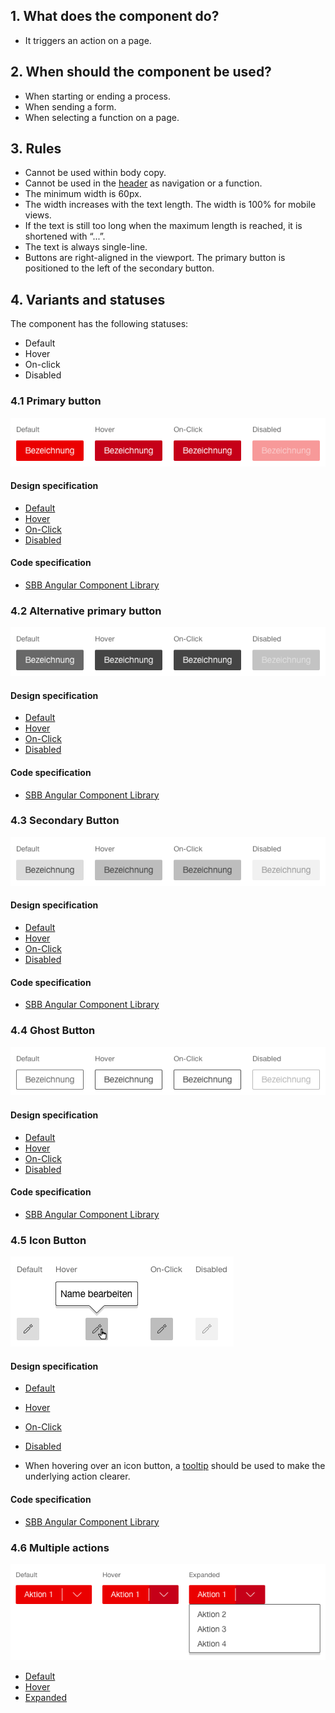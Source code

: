 ## 1. What does the component do?
* It triggers an action on a page.


## 2. When should the component be used?
* When starting or ending a process.
* When sending a form.
* When selecting a function on a page.


## 3. Rules
* Cannot be used within body copy.
* Cannot be used in the [header](https://digital.sbb.ch/en/webapps/modules/header)  as navigation or a function.
* The minimum width is 60px.
* The width increases with the text length. The width is 100% for mobile views.
* If the text is still too long when the maximum length is reached, it is shortened with “...”.
* The text is always single-line.
* Buttons are right-aligned in the viewport. The primary button is positioned to the left of the secondary button.


## 4. Variants and statuses
The component has the following statuses:
* Default
* Hover
* On-click
* Disabled

### 4.1 Primary button
![Image of the primary button component](https://raw.githubusercontent.com/sbb-design-systems/design-system-webapp-documentation/master/documentation/components/button/images/button_primary.png 'class: image')

#### Design specification
* [Default](https://www.sketch.com/s/58b25e4c-bf9c-4f74-973f-503538fcbea2/a/EAeGxd#Inspector)
* [Hover](https://www.sketch.com/s/58b25e4c-bf9c-4f74-973f-503538fcbea2/a/j14rem#Inspector)
* [On-Click](https://www.sketch.com/s/58b25e4c-bf9c-4f74-973f-503538fcbea2/a/dAgjdL#Inspector)
* [Disabled](https://www.sketch.com/s/58b25e4c-bf9c-4f74-973f-503538fcbea2/a/zJyKkM#Inspector)

#### Code specification
* [SBB Angular Component Library](https://angular.app.sbb.ch/angular/components/button)

### 4.2 Alternative primary button
![Image of the alternative primary button component](https://raw.githubusercontent.com/sbb-design-systems/design-system-webapp-documentation/master/documentation/components/button/images/button_primary_alternative.png 'class: image')

#### Design specification
* [Default](https://www.sketch.com/s/58b25e4c-bf9c-4f74-973f-503538fcbea2/a/ZZVnp3#Inspector)
* [Hover](https://www.sketch.com/s/58b25e4c-bf9c-4f74-973f-503538fcbea2/a/JRAJyk#Inspector)
* [On-Click](https://www.sketch.com/s/58b25e4c-bf9c-4f74-973f-503538fcbea2/a/vjRQr4#Inspector)
* [Disabled](https://www.sketch.com/s/58b25e4c-bf9c-4f74-973f-503538fcbea2/a/47o5kD#Inspector)

#### Code specification
* [SBB Angular Component Library](https://angular.app.sbb.ch/angular/components/button)

### 4.3 Secondary Button
![Image of the secondary button component](https://raw.githubusercontent.com/sbb-design-systems/design-system-webapp-documentation/master/documentation/components/button/images/Button_Secondary.png 'class: image')

#### Design specification
* [Default](https://www.sketch.com/s/58b25e4c-bf9c-4f74-973f-503538fcbea2/a/e0ldzP#Inspector)
* [Hover](https://www.sketch.com/s/58b25e4c-bf9c-4f74-973f-503538fcbea2/a/GlodYO#Inspector)
* [On-Click](https://www.sketch.com/s/58b25e4c-bf9c-4f74-973f-503538fcbea2/a/OKeRYm#Inspector)
* [Disabled](https://www.sketch.com/s/58b25e4c-bf9c-4f74-973f-503538fcbea2/a/mYPK0P#Inspector)

#### Code specification
* [SBB Angular Component Library](https://angular.app.sbb.ch/angular/components/button)

### 4.4 Ghost Button
![Image of the ghost button component](https://raw.githubusercontent.com/sbb-design-systems/design-system-webapp-documentation/master/documentation/components/button/images/button_ghost.png 'class: image')

#### Design specification
* [Default](https://www.sketch.com/s/58b25e4c-bf9c-4f74-973f-503538fcbea2/a/DaEw94#Inspector)
* [Hover](https://www.sketch.com/s/58b25e4c-bf9c-4f74-973f-503538fcbea2/a/amMazD#Inspector)
* [On-Click](https://www.sketch.com/s/58b25e4c-bf9c-4f74-973f-503538fcbea2/a/AOZR9R#Inspector)
* [Disabled](https://www.sketch.com/s/58b25e4c-bf9c-4f74-973f-503538fcbea2/a/0KA7dG#Inspector)

#### Code specification
* [SBB Angular Component Library](https://angular.app.sbb.ch/angular/components/button)

### 4.5 Icon Button
![Image of the icon button component](https://raw.githubusercontent.com/sbb-design-systems/design-system-webapp-documentation/master/documentation/components/button/images/Button_Icon.png 'class: image')

#### Design specification
* [Default](https://www.sketch.com/s/58b25e4c-bf9c-4f74-973f-503538fcbea2/a/DaEw94)
* [Hover](https://www.sketch.com/s/58b25e4c-bf9c-4f74-973f-503538fcbea2/a/amMazD)
* [On-Click](https://www.sketch.com/s/58b25e4c-bf9c-4f74-973f-503538fcbea2/a/AOZR9R)
* [Disabled](https://www.sketch.com/s/58b25e4c-bf9c-4f74-973f-503538fcbea2/a/0KA7dG)

* When hovering over an icon button, a [tooltip](https://digital.sbb.ch/en/webapps/components/tooltip) should be used to make the underlying action clearer.

#### Code specification
* [SBB Angular Component Library](https://angular.app.sbb.ch/angular/components/button)

### 4.6 Multiple actions
![Image of the button component where multiple actions are available](https://raw.githubusercontent.com/sbb-design-systems/design-system-webapp-documentation/master/documentation/components/button/images/Button_More_Actions.png 'class: image')

* [Default](https://www.sketch.com/s/58b25e4c-bf9c-4f74-973f-503538fcbea2/a/aLZ37A#Inspector)
* [Hover](https://www.sketch.com/s/58b25e4c-bf9c-4f74-973f-503538fcbea2/a/OmnVV5v#Inspector)
* [Expanded](https://www.sketch.com/s/58b25e4c-bf9c-4f74-973f-503538fcbea2/a/A57mEx#Inspector)